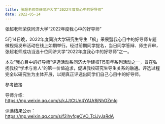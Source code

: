 ```yaml
---
title: 张超老师荣获同济大学“2022年度我心中的好导师”
date: 2022-05-14
---
```


张超老师荣获同济大学“2022年度我心中的好导师”

<!--more-->

5月14日晚，2022年度同济大学研究生导生「枫」采展暨我心目中的好导师专题微视频发布活动在线上如期举行。经过前期同学提名，当日同学答辩、师生评审，张超老师成功当选十位同济大学“2022年度我心中的好导师”之一。

本次“我心目中的好导师”评选活动系同济大学建校115周年系列活动之一，旨在弘扬我校“学术与育人”的第一价值追求，促进我校研究生导生关系的融通。评选过程完全以研究生为主体开展，以期真正评选出同学们自己心目中的好导师。


参考链接

导师介绍:  
https://mp.weixin.qq.com/s/kJJtCtUn4YAUr8jNhOZmIg  


评选结果公示：  
https://mp.weixin.qq.com/s/f2ihvfqeOVO_TcjJyJaRdA

